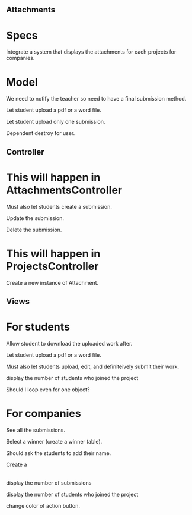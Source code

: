 ## Attachments

# Specs 

Integrate a system that displays the attachments for each projects for companies. 

# Model 

We need to notify the teacher so need to have a final submission method.

Let student upload a pdf or a word file.

Let student upload only one submission.

Dependent destroy for user.  

## Controller

# This will happen in AttachmentsController

Must also let students create a submission. 

Update the submission. 

Delete the submission.

# This will happen in ProjectsController

Create a new instance of Attachment.








## Views

# For students 

Allow student to download the uploaded work after.

Let student upload a pdf or a word file.

Must also let students upload, edit, and definiteively submit their work. 

display the number of students who joined the project

Should I loop even for one object?

















# For companies 

See all the submissions. 

Select a winner (create a winner table).

Should ask the students to add their name. 

Create a <table></table>

display the number of submissions

display the number of students who joined the project

change color of action button. 






